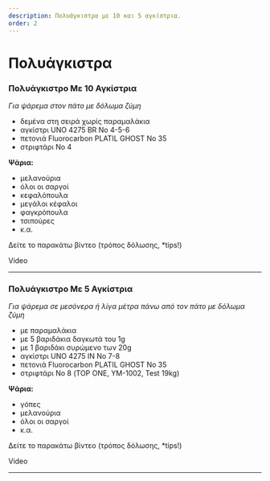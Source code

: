 ```yaml
---
description: Πολυάγκιστρα με 10 και 5 αγκίστρια.
order: 2
---
```

# Πολυάγκιστρα

### Πολυάγκιστρο Με 10 Αγκίστρια
*Για ψάρεμα στον πάτο με δόλωμα ζύμη*
- δεμένα στη σειρά χωρίς παραμαλάκια
- αγκίστρι UNO 4275 BR No 4-5-6
- πετονιά Fluorocarbon PLATIL GHOST Νο 35
- στριφτάρι Νο 4

**Ψάρια:**
- μελανούρια
- όλοι οι σαργοί
- κεφαλόπουλα
- μεγάλοι κέφαλοι
- φαγκρόπουλα
- τσιπούρες 
- κ.α.

Δείτε το παρακάτω βίντεο (τρόπος δόλωσης, *tips!)

Video 

---

### Πολυάγκιστρο Με 5 Αγκίστρια
*Για ψάρεμα σε μεσόνερα ή λίγα μέτρα πάνω από τον πάτο με δόλωμα ζύμη*
- με παραμαλάκια
- με 5 βαριδάκια δαγκωτά του 1g
- με 1 βαριδάκι συρώμενο των 20g
- αγκίστρι UNO 4275 IN No 7-8
- πετονιά Fluorocarbon PLATIL GHOST Νο 35
- στριφτάρι Νο 8 (TOP ONE, YM-1002, Test 19kg)

**Ψάρια:**
- γόπες
- μελανούρια
- όλοι οι σαργοί
- κ.α.

Δείτε το παρακάτω βίντεο (τρόπος δόλωσης, *tips!)

Video 

---
